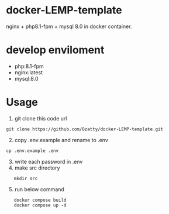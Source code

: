 # docker-LEMP-template
nginx + php8.1-fpm + mysql 8.0 in docker container. 


# develop enviloment
- php:8.1-fpm  
- nginx:latest  
- mysql:8.0  


# Usage
1. git clone this code url
~~~
git clone https://github.com/Ozatty/docker-LEMP-template.git
~~~
2. copy .env.example and rename to .env
~~~
cp .env.example .env
~~~
3. write each password in .env
4. make src directory
~~~
   mkdir src
~~~
5. run below command  
~~~
   docker compose build  
   docker compose up -d  
~~~

